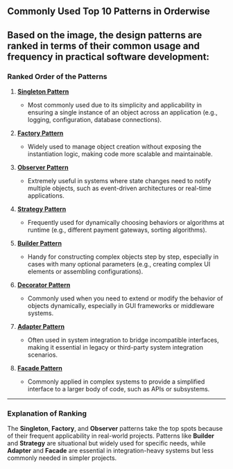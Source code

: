 ## Commonly Used Top 10 Patterns in Orderwise
Based on the image, the design patterns are ranked in terms of their common usage and frequency in practical software development:
---

### **Ranked Order of the Patterns**
1. **[Singleton Pattern](https://github.com/bhargavvc/topics/tree/main/design-patterns/singleton)**  
   - Most commonly used due to its simplicity and applicability in ensuring a single instance of an object across an application (e.g., logging, configuration, database connections).

2. **[Factory Pattern](https://github.com/bhargavvc/topics/tree/main/design-patterns/factory)**  
   - Widely used to manage object creation without exposing the instantiation logic, making code more scalable and maintainable.

3. **[Observer Pattern](https://github.com/bhargavvc/topics/tree/main/design-patterns/observer)**  
   - Extremely useful in systems where state changes need to notify multiple objects, such as event-driven architectures or real-time applications.

4. **[Strategy Pattern](https://github.com/bhargavvc/topics/tree/main/design-patterns/strategy)**  
   - Frequently used for dynamically choosing behaviors or algorithms at runtime (e.g., different payment gateways, sorting algorithms).

5. **[Builder Pattern](https://github.com/bhargavvc/topics/tree/main/design-patterns/builder)**  
   - Handy for constructing complex objects step by step, especially in cases with many optional parameters (e.g., creating complex UI elements or assembling configurations).

6. **[Decorator Pattern](https://github.com/bhargavvc/topics/tree/main/design-patterns/decorator)**  
   - Commonly used when you need to extend or modify the behavior of objects dynamically, especially in GUI frameworks or middleware systems.

7. **[Adapter Pattern](https://github.com/bhargavvc/topics/tree/main/design-patterns/adapter)**  
   - Often used in system integration to bridge incompatible interfaces, making it essential in legacy or third-party system integration scenarios.

8. **[Facade Pattern](https://github.com/bhargavvc/topics/tree/main/design-patterns/facade)**  
   - Commonly applied in complex systems to provide a simplified interface to a larger body of code, such as APIs or subsystems.
---

### **Explanation of Ranking**
The **Singleton**, **Factory**, and **Observer** patterns take the top spots because of their frequent applicability in real-world projects. Patterns like **Builder** and **Strategy** are situational but widely used for specific needs, while **Adapter** and **Facade** are essential in integration-heavy systems but less commonly needed in simpler projects.
